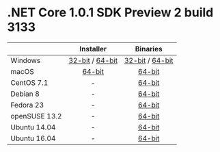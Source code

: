 # .NET Core 1.0.1 SDK Preview 2 build 3133

|                         | Installer                                        | Binaries                                        |
| ----------------------- | :----------------------------------------------: | :----------------------------------------------:|
| Windows                 | [32-bit](https://go.microsoft.com/fwlink/?LinkID=827525) / [64-bit](https://go.microsoft.com/fwlink/?LinkID=827524)  | [32-bit](https://go.microsoft.com/fwlink/?LinkID=827538) / [64-bit](https://go.microsoft.com/fwlink/?LinkID=827537) |
| macOS                   | [64-bit](https://go.microsoft.com/fwlink/?LinkID=827526)  | [64-bit](https://go.microsoft.com/fwlink/?LinkID=827533)                          |
| CentOS 7.1              | -                                                         | [64-bit](https://go.microsoft.com/fwlink/?LinkID=827529)                          |
| Debian 8                | -                                                         | [64-bit](https://go.microsoft.com/fwlink/?LinkID=827530)                          |
| Fedora 23               | -                                                         | [64-bit](https://go.microsoft.com/fwlink/?LinkID=827531)                          |
| openSUSE 13.2           | -                                                         | [64-bit](https://go.microsoft.com/fwlink/?LinkID=827532)                          |
| Ubuntu 14.04            | -                                                         | [64-bit](https://go.microsoft.com/fwlink/?LinkID=827536)                          |
| Ubuntu 16.04            | -                                                         | [64-bit](https://go.microsoft.com/fwlink/?LinkID=827535)                          |

